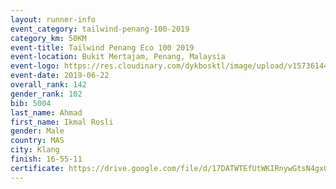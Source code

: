 ```yaml
--- 
layout: runner-info 
event_category: tailwind-penang-100-2019 
category_km: 50KM 
event-title: Tailwind Penang Eco 100 2019 
event-location: Bukit Mertajam, Penang, Malaysia 
event-logo: https://res.cloudinary.com/dykbosktl/image/upload/v1573614442/Logo/Logo_gqlzi3.jpg 
event-date: 2019-06-22 
overall_rank: 142
gender_rank: 102
bib: 5004
last_name: Ahmad
first_name: Ikmal Rosli
gender: Male
country: MAS
city: Klang
finish: 16-55-11
certificate: https://drive.google.com/file/d/17DATWTEfUtWKIRnywGtsN4gxQtLToNcE/view?usp=sharing
--- 
```

